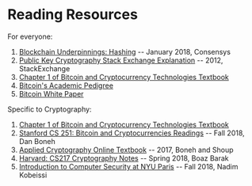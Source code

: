 # Reading Resources

For everyone:
1. [Blockchain Underpinnings: Hashing](https://medium.com/@ConsenSys/blockchain-underpinnings-hashing-7f4746cbd66b) -- January 2018, Consensys
2. [Public Key Cryptography Stack Exchange Explanation](https://security.stackexchange.com/questions/25741/how-can-i-explain-the-concept-of-public-and-private-keys-without-technical-jargo) -- 2012, StackExchange
3. [Chapter 1 of Bitcoin and Cryptocurrency Technologies Textbook](http://bitcoinbook.cs.princeton.edu/)
4. [Bitcoin's Academic Pedigree](https://queue.acm.org/detail.cfm?id=3136559)
5. [Bitcoin White Paper](https://bitcoin.org/bitcoin.pdf)

Specific to Cryptography:
1. [Chapter 1 of Bitcoin and Cryptocurrency Technologies Textbook](http://bitcoinbook.cs.princeton.edu/)
2. [Stanford CS 251: Bitcoin and Cryptocurrencies Readings](https://crypto.stanford.edu/cs251/syllabus.html) -- Fall 2018, Dan Boneh
3. [Applied Cryptography Online Textbook](http://toc.cryptobook.us/) -- 2017, Boneh and Shoup
4. [Harvard: CS217 Cryptography Notes](https://intensecrypto.org/public/) -- Spring 2018, Boaz Barak
5. [Introduction to Computer Security at NYU Paris](https://sites.google.com/nyu.edu/paris-csci-ua9480/resources/slides) -- Fall 2018, Nadim Kobeissi
